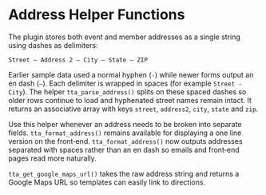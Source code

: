 # Address Helper Functions

The plugin stores both event and member addresses as a single string using dashes as delimiters:

```
Street – Address 2 – City – State – ZIP
```

Earlier sample data used a normal hyphen (`-`) while newer forms output an en dash (`–`). Each delimiter is wrapped in spaces (for example `Street - City`). The helper `tta_parse_address()` splits on these spaced dashes so older rows continue to load and hyphenated street names remain intact. It returns an associative array with keys `street`, `address2`, `city`, `state` and `zip`.

Use this helper whenever an address needs to be broken into separate fields. `tta_format_address()` remains available for displaying a one line version on the front‑end.
`tta_format_address()` now outputs addresses separated with spaces rather than an en dash so emails and front‑end pages read more naturally.

`tta_get_google_maps_url()` takes the raw address string and returns a Google Maps
URL so templates can easily link to directions.
